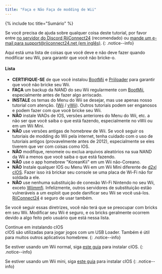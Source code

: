 ```yaml
---
title: "Faça e Não Faça de modding de Wii"
---
```


{% include toc title="Sumário" %}

Se você precisa de ajuda sobre qualquer coisa deste tutorial, por favor entre [no servidor do Discord RiiConnect24](https://discord.gg/rc24) (recomendado) ou [mande um e-mail para support@riiconnect24.net (em inglês)](mailto:support@riiconnect24.net).
{: .notice--info}

Aqui está uma lista de coisas que você deve e não deve fazer quando modificar seu Wii, para garantir que você não bricke-o.

#### Lista

- **CERTIFIQUE-SE** de que você instalou [BootMii](bootmii) e [Priiloader](priiloader) para garantir que você não bricke seu Wii.
- **FAÇA** um backup da NAND do seu Wii regularmente com [BootMii](bootmii), especialmente antes de fazer algo arriscado.
- **INSTALE** os temas do Menu do Wii se desejar, mas use apenas nosso tutorial com atenção. ([Wii](themes) / [vWii](themes-vwii)). Outros tutoriais podem ser enganosos e podem fazer com que você bricke seu Wii.
- **NÃO** instale WADs de IOS, versões anteriores do Menu do Wii, etc. a não ser que você saiba o que está fazendo, especialmente no vWii ou em um Wii Mini.
- **NÃO** use versões antigas de homebrew de Wii. Se você seguir os tutoriais de modding do Wii pela internet, tenha cuidado com o uso de tutoriais antigos (provavelmente antes de 2012), especialmente se eles tiverem que ver com coisas como IOS.
- **NÃO** modifique, renomeie ou exclua arquivos aleatórios na sua NAND da Wii a menos que você saiba o que está fazendo.
- **NÃO** use o app homebrew "KoreanKii" em um Wii não-Coreano.
- **NÃO** Instale qualquer IOS ou Menu Wii em um Wii Mini diferente de [d2xl cIOS](cios-mini). Fazer isso irá brickar seu console se uma placa de Wi-Fi não for soldada a ele.
- **NÃO** use nenhuma substituição de conexão Wi-Fi Nintendo no seu Wii, exceto [Wiimmfi](wiimmfi). Infelizmente, outros servidores de substituição estão vulneráveis a um exploit que pode danificar seu Wii se você usá-los. [RiiConnect24](riiconnect24) é seguro de usar também.

Se você seguir essas diretrizes, você não terá que se preocupar com bricks em seu Wii. Modificar seu Wii é seguro, e os bricks geralmente ocorrem devido a algo feito pelo usuário que está nessa lista.

Continue em instalando cIOS<br> cIOS são utilizadas para jogar jogos com um USB Loader. Também é útil para muitos outros aplicativos homebrew.
{: .notice--info}

Se estiver usando um Wii normal, siga [este guia](cios) para instalar cIOS.
{: .notice--info}

Se estiver usando um Wii mini, siga [este guia](cios-mini) para instalar cIOS
{: .notice--info}
